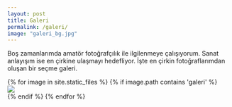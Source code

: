 ```yaml
---
layout: post
title: Galeri
permalink: /galeri/
image: "galeri_bg.jpg"
---
```



<div class="container">
        <div class="intro">
          <p class="text-center">Boş zamanlarımda amatör fotoğrafçılık ile ilgilenmeye çalışıyorum. Sanat anlayışım ise en çirkine ulaşmayı hedefliyor. İşte en çirkin fotoğraflarımdan oluşan bir seçme galeri.</p>
        </div>
        <section class="portfolio-block projects compact-grid">
            <div class="row no-gutters">
            {% for image in site.static_files %}
              {% if image.path contains 'galeri' %}
                <div class="col-md-6 col-lg-4 item zoom-on-hover">
                    <a href="{{ site.url }}{{ image.path }}">
                        <img class="img-fluid image" src="{{ site.url }}{{ image.path }}">
                        <!--span class="description">
                            <span class="description-heading">Lorem Ipsum</span>
                            <span class="description-body">Lorem ipsum dolor sit amet, consectetur adipiscing elit. Nunc quam urna.Lorem ipsum dolor sit amet, consectetur adipiscing elit.</span>
                        </span-->
                    </a>
                </div>
              {% endif %}
            {% endfor %}
            </div>
          </section>
    
        
</div>